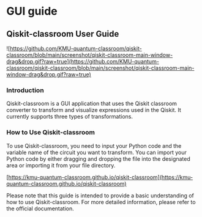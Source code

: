 # GUI guide

## Qiskit-classroom User Guide

![https://github.com/KMU-quantum-classroom/qiskit-classroom/blob/main/screenshot/qiskit-classroom-main-window-drag&drop.gif?raw=true](https://github.com/KMU-quantum-classroom/qiskit-classroom/blob/main/screenshot/qiskit-classroom-main-window-drag&drop.gif?raw=true)

### Introduction

Qiskit-classroom is a GUI application that uses the Qiskit classroom converter to transform and visualize expressions used in the Qiskit. 
It currently supports three types of transformations.

### How to Use Qiskit-classroom

To use Qiskit-classroom, you need to input your Python code and the variable name of the circuit you want to transform. 
You can import your Python code by either dragging and dropping the file into the designated area or importing it from your file directory.


[https://kmu-quantum-classroom.github.io/qiskit-classroom](https://kmu-quantum-classroom.github.io/qiskit-classroom)

Please note that this guide is intended to provide a basic understanding of how to use Qiskit-classroom. 
For more detailed information, please refer to the official documentation.


